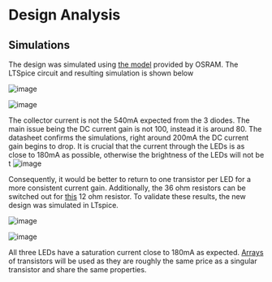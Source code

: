 # Design Analysis

## Simulations
The design was simulated using [the model](https://www.osram.com/apps/downloadcenter/os/?path=%2Fos-files%2FElectrical+Simulation%2FLED%2FDURIS%2FDURIS_S%2FDURIS_S_8%2FGW_P9LR35.PM%2F) provided by OSRAM.
The LTSpice circuit and resulting simulation is shown below

![image](https://user-images.githubusercontent.com/55333859/194899698-8ca9d2c6-0268-4392-b4b9-462c2a01cac8.png)


![image](https://user-images.githubusercontent.com/55333859/194902398-2b44e802-6a90-4273-8df6-b0be4bb1b5e0.png)
 
 The collector current is not the 540mA expected from the 3 diodes. 
 The main issue being the DC current gain is not 100, instead it is around 80. 
 The datasheet confirms the simulations, right around 200mA the DC current gain begins to drop. It is crucial that the current through the LEDs is as close to 180mA as possible, otherwise the brightness of the LEDs will not be t
 ![image](https://user-images.githubusercontent.com/55333859/194902812-cc294132-bde0-4a6b-9494-d64bdd7b60c7.png)

Consequently, it would be better to return to one transistor per LED for a more consistent current gain. Additionally, the 36 ohm resistors can be switched out for [this](https://www.digikey.com/en/products/detail/te-connectivity-passive-product/354012RJT/9926985) 12 ohm resistor. To validate these results, the new design was simulated in LTspice.

![image](https://user-images.githubusercontent.com/55333859/194919436-ddd3d25b-471e-42ef-912d-3d02eb136df2.png)


![image](https://user-images.githubusercontent.com/55333859/194919317-978ace5e-0003-4a4d-b35c-3f6287b08a57.png)

All three LEDs have a saturation current close to 180mA as expected. [Arrays](https://www.digikey.com/en/products/detail/onsemi/MBT2222ADW1T1G/1477281) of transistors will be used as they are roughly the same price as a singular transistor and share the same properties.
